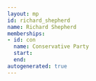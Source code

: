 ```yaml
---
layout: mp
id: richard_shepherd
name: Richard Shepherd
memberships:
- id: con
  name: Conservative Party
  start: 
  end: 
autogenerated: true
---
```

